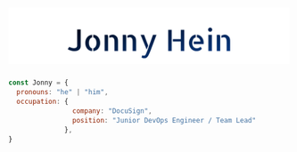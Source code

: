 <h1 align="center">
  <img src="https://raw.githubusercontent.com/JonnyHein/JonnyHein/main/name.svg" alt="Jonny Hein" />
</h1>

```javascript
const Jonny = {
  pronouns: "he" | "him",
  occupation: {
                company: "DocuSign",
                position: "Junior DevOps Engineer / Team Lead"
              },
}
```
